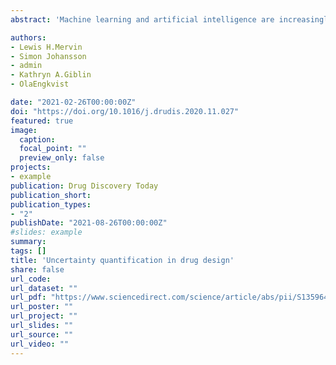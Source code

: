 ```yaml
---
abstract: 'Machine learning and artificial intelligence are increasingly being applied to the drug-design process as a result of the development of novel algorithms, growing access, the falling cost of computation and the development of novel technologies for generating chemically and biologically relevant data. There has been recent progress in fields such as molecular de novo generation, synthetic route prediction and, to some extent, property predictions. Despite this, most research in these fields has focused on improving the accuracy of the technologies, rather than on quantifying the uncertainty in the predictions. Uncertainty quantification will become a key component in autonomous decision making and will be crucial for integrating machine learning and chemistry automation to create an autonomous design–make–test–analyse cycle. This review covers the empirical, frequentist and Bayesian approaches to uncertainty quantification, and outlines how they can be used for drug design. We also outline the impact of uncertainty quantification on decision making.' 

authors:
- Lewis H.Mervin
- Simon Johansson
- admin 
- Kathryn A.Giblin
- OlaEngkvist

date: "2021-02-26T00:00:00Z"
doi: "https://doi.org/10.1016/j.drudis.2020.11.027"
featured: true
image:
  caption: 
  focal_point: ""
  preview_only: false
projects:
- example
publication: Drug Discovery Today
publication_short:
publication_types:
- "2"
publishDate: "2021-08-26T00:00:00Z"
#slides: example
summary:
tags: []
title: 'Uncertainty quantification in drug design'
share: false
url_code: 
url_dataset: ""
url_pdf: "https://www.sciencedirect.com/science/article/abs/pii/S1359644620305110"
url_poster: ""
url_project: ""
url_slides: ""
url_source: ""
url_video: ""
---
```


